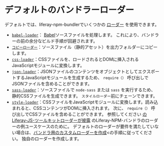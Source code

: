 # デフォルトのバンドラーローダー

デフォルトでは、liferay-npm-bundlerでいくつかの [ローダー](./understanding-bundler-loaders.md) を使用できます。

  - [`babel-loader`](https://github.com/liferay/liferay-js-toolkit/tree/master/packages/liferay-npm-bundler-loader-babel-loader)： [Babel](https://babeljs.io/)ソースファイルを処理します。 これにより、バンドラーの前の余分なビルド手順が回避されます。
  - [`コピーローダー`](https://github.com/liferay/liferay-js-toolkit/tree/master/packages/liferay-npm-bundler-loader-copy-loader)：ソースファイル（静的アセット）を出力フォルダーにコピーします。
  - [`css-loader`](https://github.com/liferay/liferay-js-toolkit/tree/master/packages/liferay-npm-bundler-loader-css-loader)：CSSファイルを、ロードされるとDOMに挿入されるJavaScriptモジュールに変換します。
  - [`json-loader`](https://github.com/liferay/liferay-js-toolkit/tree/master/packages/liferay-npm-bundler-loader-json-loader)：JSONファイルのコンテンツをオブジェクトとしてエクスポートするJavaScriptモジュールを生成するため、 `require（）` 呼び出しでJSONファイルを含めることができます。
  - [`sass-loader`](https://github.com/liferay/liferay-js-toolkit/tree/master/packages/liferay-npm-bundler-loader-sass-loader)：ソースファイルで `node-sass` または `sass` を実行するため、静的CSSファイルを生成できます。 `スタイルローダー`前にチェーンできます。
  - [`style-loader`](https://github.com/liferay/liferay-js-toolkit/tree/master/packages/liferay-npm-bundler-loader-style-loader)：CSSファイルをJavaScriptモジュールに変換します。読み込まれると、CSSコンテンツがDOMに挿入されます。 次に、 `require（）` 呼び出しでCSSファイルを含めることができます。
参照してください [のLiferay-JS-ツールキットローダーが披露](https://github.com/izaera/liferay-js-toolkit-showcase/tree/loaders) のLiferay-NPM-バンドラのローダーの例ユースケースのために。 デフォルトのローダーが要件を満たしていない場合は、[バンドラ用のカスタムローダーを作成](../../creating-custom-loaders-for-the-liferay-npm-bundler.md)<の手順に従ってください。 独自のローダーを作成します。
